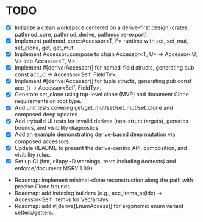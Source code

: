 # TODO

- [x] Initialize a clean workspace centered on a derive-first design (crates: pathmod_core, pathmod_derive, pathmod re-export).
- [x] Implement pathmod_core::Accessor<T, F> runtime with set, set_mut, set_clone, get, get_mut.
- [x] Implement Accessor::compose to chain Accessor<T, U> -> Accessor<U, V> into Accessor<T, V>.
- [x] Implement #[derive(Accessor)] for named-field structs, generating pub const acc_<field>() -> Accessor<Self, FieldTy>.
- [x] Implement #[derive(Accessor)] for tuple structs, generating pub const acc_<index>() -> Accessor<Self, FieldTy>.
- [x] Generate set_clone using top-level clone (MVP) and document Clone requirements on root type.
- [x] Add unit tests covering get/get_mut/set/set_mut/set_clone and composed deep updates.
- [x] Add trybuild UI tests for invalid derives (non-struct targets), generics bounds, and visibility diagnostics.
- [x] Add an example demonstrating derive-based deep mutation via composed accessors.
- [x] Update README to present the derive-centric API, composition, and visibility rules.
- [x] Set up CI (fmt, clippy -D warnings, tests including doctests) and enforce/document MSRV 1.89+.
- Roadmap: implement minimal-clone reconstruction along the path with precise Clone bounds.
- Roadmap: add indexing builders (e.g., acc_items_at(idx) -> Accessor<Self, Item>) for Vec/arrays.
- Roadmap: add #[derive(EnumAccess)] for ergonomic enum variant setters/getters.
